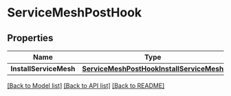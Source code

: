 # ServiceMeshPostHook

## Properties
Name | Type | Description | Notes
------------ | ------------- | ------------- | -------------
**InstallServiceMesh** | [**ServiceMeshPostHookInstallServiceMesh**](ServiceMeshPostHook_InstallServiceMesh.md) |  | [optional] 

[[Back to Model list]](../README.md#documentation-for-models) [[Back to API list]](../README.md#documentation-for-api-endpoints) [[Back to README]](../README.md)


